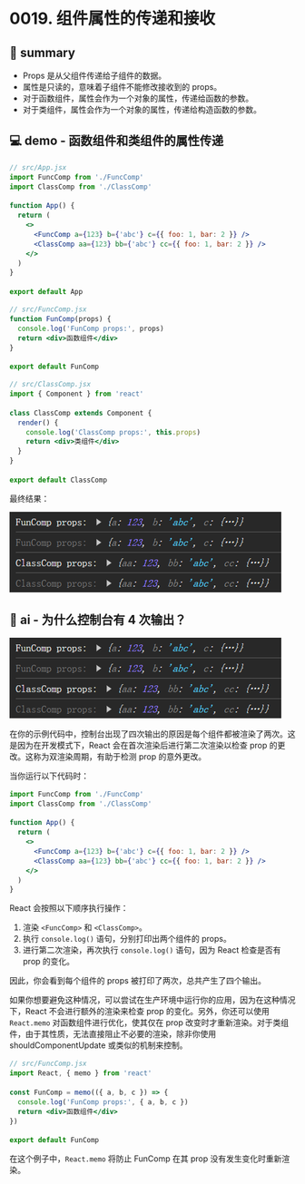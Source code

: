 # 0019. 组件属性的传递和接收


## 📝 summary

- Props 是从父组件传递给子组件的数据。
- 属性是只读的，意味着子组件不能修改接收到的 props。
- 对于函数组件，属性会作为一个对象的属性，传递给函数的参数。
- 对于类组件，属性会作为一个对象的属性，传递给构造函数的参数。

## 💻 demo - 函数组件和类组件的属性传递

```jsx
// src/App.jsx
import FuncComp from './FuncComp'
import ClassComp from './ClassComp'

function App() {
  return (
    <>
      <FuncComp a={123} b={'abc'} c={{ foo: 1, bar: 2 }} />
      <ClassComp aa={123} bb={'abc'} cc={{ foo: 1, bar: 2 }} />
    </>
  )
}

export default App
```

```jsx
// src/FuncComp.jsx
function FunComp(props) {
  console.log('FunComp props:', props)
  return <div>函数组件</div>
}

export default FunComp
```

```jsx
// src/ClassComp.jsx
import { Component } from 'react'

class ClassComp extends Component {
  render() {
    console.log('ClassComp props:', this.props)
    return <div>类组件</div>
  }
}

export default ClassComp
```

最终结果：

![](md-imgs/2024-09-30-17-19-37.png)

## 🤖 ai - 为什么控制台有 4 次输出？

![](md-imgs/2024-09-30-17-19-37.png)

在你的示例代码中，控制台出现了四次输出的原因是每个组件都被渲染了两次。这是因为在开发模式下，React 会在首次渲染后进行第二次渲染以检查 prop 的更改。这称为双渲染周期，有助于检测 prop 的意外更改。

当你运行以下代码时：

```jsx
import FuncComp from './FuncComp'
import ClassComp from './ClassComp'

function App() {
  return (
    <>
      <FuncComp a={123} b={'abc'} c={{ foo: 1, bar: 2 }} />
      <ClassComp aa={123} bb={'abc'} cc={{ foo: 1, bar: 2 }} />
    </>
  )
}
```

React 会按照以下顺序执行操作：

1. 渲染 `<FuncComp>` 和 `<ClassComp>`。
2. 执行 `console.log()` 语句，分别打印出两个组件的 props。
3. 进行第二次渲染，再次执行 `console.log()` 语句，因为 React 检查是否有 prop 的变化。

因此，你会看到每个组件的 props 被打印了两次，总共产生了四个输出。

如果你想要避免这种情况，可以尝试在生产环境中运行你的应用，因为在这种情况下，React 不会进行额外的渲染来检查 prop 的变化。另外，你还可以使用 `React.memo` 对函数组件进行优化，使其仅在 prop 改变时才重新渲染。对于类组件，由于其性质，无法直接阻止不必要的渲染，除非你使用 shouldComponentUpdate 或类似的机制来控制。

```jsx
// src/FuncComp.jsx
import React, { memo } from 'react'

const FunComp = memo(({ a, b, c }) => {
  console.log('FunComp props:', { a, b, c })
  return <div>函数组件</div>
})

export default FunComp
```

在这个例子中，`React.memo` 将防止 FunComp 在其 prop 没有发生变化时重新渲染。